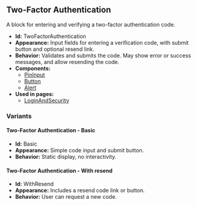 ## Two-Factor Authentication
A block for entering and verifying a two-factor authentication code.
- **Id:** TwoFactorAuthentication
- **Appearance:** Input fields for entering a verification code, with submit button and optional resend link.
- **Behavior:** Validates and submits the code. May show error or success messages, and allow resending the code.
- **Components:**
  - [PinInput](components.md#pininput)
  - [Button](components.md#button)
  - [Alert](components.md#alert)
- **Used in pages:**
  - [LoginAndSecurity](pages.md#login-and-security)
### Variants
#### Two-Factor Authentication - **Basic**
- **Id:** Basic
- **Appearance:** Simple code input and submit button.
- **Behavior:** Static display, no interactivity.
#### Two-Factor Authentication - **With resend**
- **Id:** WithResend
- **Appearance:** Includes a resend code link or button.
- **Behavior:** User can request a new code.
